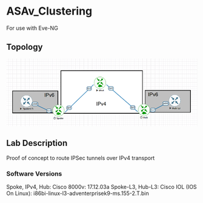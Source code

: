 # ASAv_Clustering
For use with Eve-NG  

## Topology
![image info](IPSEC-IPv6_over_IPv4.png)

## Lab Description
Proof of concept to route IPSec tunnels over IPv4 transport

### Software Versions
Spoke, IPv4, Hub: Cisco 8000v: 17.12.03a
Spoke-L3, Hub-L3: Cisco IOL (IOS On Linux): i86bi-linux-l3-adventerprisek9-ms.155-2.T.bin
